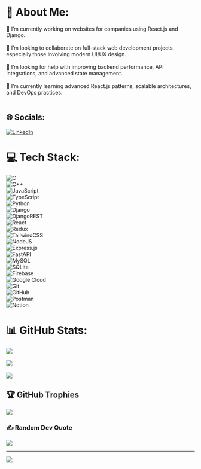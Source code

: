 # 💫 About Me:
🔭 I’m currently working on websites for companies using React.js and Django.<br>  
👯 I’m looking to collaborate on full-stack web development projects, especially those involving modern UI/UX design.<br>  
🤝 I’m looking for help with improving backend performance, API integrations, and advanced state management.<br>  
🌱 I’m currently learning advanced React.js patterns, scalable architectures, and DevOps practices.<br><br>  

## 🌐 Socials:
[![LinkedIn](https://img.shields.io/badge/LinkedIn-%230077B5.svg?logo=linkedin&logoColor=white)](https://www.linkedin.com/in/dhiya-joseph-16822020b/)  

# 💻 Tech Stack:
![C](https://img.shields.io/badge/c-%2300599C.svg?style=flat&logo=c&logoColor=white)  
![C++](https://img.shields.io/badge/c++-%2300599C.svg?style=flat&logo=c%2B%2B&logoColor=white)  
![JavaScript](https://img.shields.io/badge/javascript-%23323330.svg?style=flat&logo=javascript&logoColor=%23F7DF1E)  
![TypeScript](https://img.shields.io/badge/typescript-%23007ACC.svg?style=flat&logo=typescript&logoColor=white)  
![Python](https://img.shields.io/badge/python-3670A0?style=flat&logo=python&logoColor=ffdd54)  
![Django](https://img.shields.io/badge/django-%23092E20.svg?style=flat&logo=django&logoColor=white)  
![DjangoREST](https://img.shields.io/badge/DJANGO-REST-ff1709?style=flat&logo=django&logoColor=white&color=ff1709&labelColor=gray)  
![React](https://img.shields.io/badge/react-%2320232a.svg?style=flat&logo=react&logoColor=%2361DAFB)  
![Redux](https://img.shields.io/badge/redux-%23593d88.svg?style=flat&logo=redux&logoColor=white)  
![TailwindCSS](https://img.shields.io/badge/tailwindcss-%2338B2AC.svg?style=flat&logo=tailwind-css&logoColor=white)  
![NodeJS](https://img.shields.io/badge/node.js-6DA55F?style=flat&logo=node.js&logoColor=white)  
![Express.js](https://img.shields.io/badge/express.js-%23404d59.svg?style=flat&logo=express&logoColor=%2361DAFB)  
![FastAPI](https://img.shields.io/badge/FastAPI-005571?style=flat&logo=fastapi)  
![MySQL](https://img.shields.io/badge/mysql-4479A1.svg?style=flat&logo=mysql&logoColor=white)  
![SQLite](https://img.shields.io/badge/sqlite-%2307405e.svg?style=flat&logo=sqlite&logoColor=white)  
![Firebase](https://img.shields.io/badge/firebase-%23039BE5.svg?style=flat&logo=firebase)  
![Google Cloud](https://img.shields.io/badge/GoogleCloud-%234285F4.svg?style=flat&logo=google-cloud&logoColor=white)  
![Git](https://img.shields.io/badge/git-%23F05033.svg?style=flat&logo=git&logoColor=white)  
![GitHub](https://img.shields.io/badge/github-%23121011.svg?style=flat&logo=github&logoColor=white)  
![Postman](https://img.shields.io/badge/Postman-FF6C37?style=flat&logo=postman&logoColor=white)  
![Notion](https://img.shields.io/badge/Notion-%23000000.svg?style=flat&logo=notion&logoColor=white)  

# 📊 GitHub Stats:
![](https://github-readme-stats.vercel.app/api?username=DhiyaJoseph&theme=dark&hide_border=false&include_all_commits=true&count_private=true)<br/>  
![](https://github-readme-streak-stats.herokuapp.com/?user=DhiyaJoseph&theme=dark&hide_border=false)<br/>  
![](https://github-readme-stats.vercel.app/api/top-langs/?username=DhiyaJoseph&theme=dark&hide_border=false&include_all_commits=true&count_private=true&layout=compact)  

## 🏆 GitHub Trophies  
![](https://github-profile-trophy.vercel.app/?username=DhiyaJoseph&theme=radical&no-frame=false&no-bg=false&margin-w=4)  

### ✍️ Random Dev Quote  
![](https://quotes-github-readme.vercel.app/api?type=horizontal&theme=radical)  

---
[![](https://visitcount.itsvg.in/api?id=DhiyaJoseph&icon=9&color=1)](https://visitcount.itsvg.in)  

<!-- Proudly created with GPRM ( https://gprm.itsvg.in ) -->
